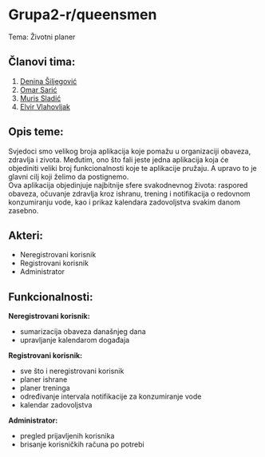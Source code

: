 # Grupa2-r/queensmen
Tema: Životni planer

## Članovi tima:
1. [Denina Šiljegović](https://github.com/DeninaSiljegovic)
2. [Omar Sarić](https://github.com/osaric1)
3. [Muris Sladić](https://github.com/msladic1)
4. [Elvir Vlahovljak](https://github.com/evlahovlja1)

## Opis teme:
Svjedoci smo velikog broja aplikacija koje pomažu u organizaciji obaveza, zdravlja i zivota. Međutim, ono što fali jeste jedna aplikacija koja će objediniti veliki broj funkcionalnosti koje te aplikacije pružaju. A upravo to je glavni cilj koji želimo da postignemo.   
Ova aplikacija objedinjuje najbitnije sfere svakodnevnog života: raspored obaveza, očuvanje zdravlja kroz ishranu, trening i notifikacija o redovnom konzumiranju vode, kao i prikaz kalendara zadovoljstva svakim danom zasebno.

## Akteri:
* Neregistrovani korisnik
* Registrovani korisnik
* Administrator

## Funkcionalnosti:
**Neregistrovani korisnik:**   
* sumarizacija obaveza današnjeg dana
* upravljanje kalendarom događaja
 
**Registrovani korisnik:**
* sve što i neregistrovani korisnik
* planer ishrane
* planer treninga
* određivanje intervala notifikacije za konzumiranje vode
* kalendar zadovoljstva

**Administrator:**
* pregled prijavljenih korisnika
* brisanje korisničkih računa po potrebi